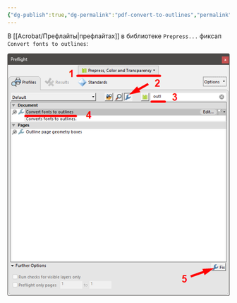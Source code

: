```yaml
---
{"dg-publish":true,"dg-permalink":"pdf-convert-to-outlines","permalink":"/pdf-convert-to-outlines/","tags":["FAQ","pdf"],"created":"2024-09-06T12:56:08.059+07:00","updated":"2024-09-06T14:15:23.843+07:00"}
---
```


В [[Acrobat/Префлайты\|префлайтах]] в библиотеке `Prepress...` фиксап `Convert fonts to outlines`:

![preflight-convert-to-outlines.png](/img/user/assets/preflight-convert-to-outlines.png)
